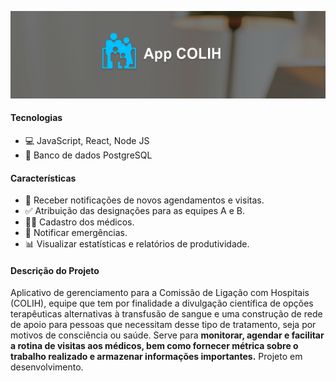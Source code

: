 ![AppCOLIH](colih_cover.png)

#### Tecnologias

- 💻 JavaScript, React, Node JS
- 🐘 Banco de dados PostgreSQL

#### Características

- 🔔 Receber notificações de novos agendamentos e visitas.
- ✅ Atribuição das designações para as equipes A e B.
- 🧑‍⚕️ Cadastro dos médicos.
- 🚨 Notificar emergências.
- 📊 Visualizar estatísticas e relatórios de produtividade.

#### Descrição do Projeto

Aplicativo de gerenciamento para a Comissão de Ligação com Hospitais (COLIH), equipe que tem por finalidade a divulgação científica de opções terapêuticas alternativas à transfusão de sangue e uma construção de rede de apoio para pessoas que necessitam desse tipo de tratamento, seja por motivos de consciência ou saúde. Serve para **monitorar, agendar e facilitar a rotina de visitas aos médicos, bem como fornecer métrica sobre o trabalho realizado e armazenar informações importantes.** Projeto em desenvolvimento. 
